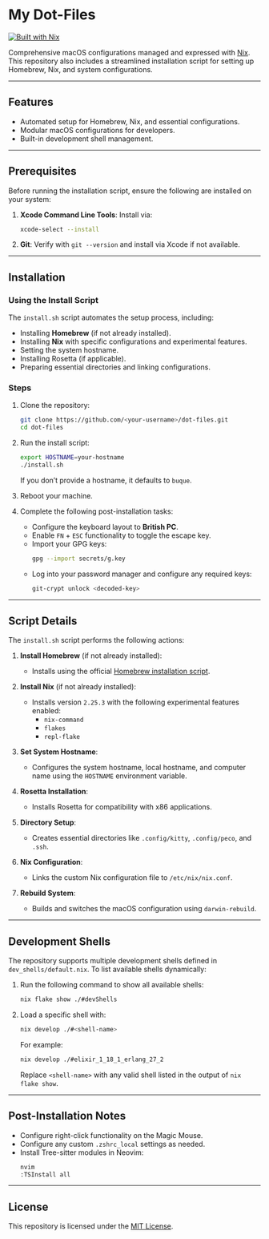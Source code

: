 # My Dot-Files

[![Built with Nix](https://img.shields.io/badge/Built_With-Nix-5277C3.svg?logo=nixos&labelColor=73C3D5)](https://builtwithnix.org)

Comprehensive macOS configurations managed and expressed with [Nix](https://nixos.org/nix). This repository also includes a streamlined installation script for setting up Homebrew, Nix, and system configurations.

---

## Features

- Automated setup for Homebrew, Nix, and essential configurations.
- Modular macOS configurations for developers.
- Built-in development shell management.

---

## Prerequisites

Before running the installation script, ensure the following are installed on your system:

1. **Xcode Command Line Tools**: Install via:
   ```bash
   xcode-select --install
   ```
2. **Git**: Verify with `git --version` and install via Xcode if not available.

---

## Installation

### Using the Install Script

The `install.sh` script automates the setup process, including:
- Installing **Homebrew** (if not already installed).
- Installing **Nix** with specific configurations and experimental features.
- Setting the system hostname.
- Installing Rosetta (if applicable).
- Preparing essential directories and linking configurations.

### Steps

1. Clone the repository:
   ```bash
   git clone https://github.com/<your-username>/dot-files.git
   cd dot-files
   ```

2. Run the install script:
   ```bash
   export HOSTNAME=your-hostname
   ./install.sh
   ```

   If you don’t provide a hostname, it defaults to `buque`.

3. Reboot your machine.

4. Complete the following post-installation tasks:
   - Configure the keyboard layout to **British PC**.
   - Enable `FN` + `ESC` functionality to toggle the escape key.
   - Import your GPG keys:
     ```bash
     gpg --import secrets/g.key
     ```
   - Log into your password manager and configure any required keys:
     ```bash
     git-crypt unlock <decoded-key>
     ```

---

## Script Details

The `install.sh` script performs the following actions:

1. **Install Homebrew** (if not already installed):
   - Installs using the official [Homebrew installation script](https://brew.sh/).

2. **Install Nix** (if not already installed):
   - Installs version `2.25.3` with the following experimental features enabled:
     - `nix-command`
     - `flakes`
     - `repl-flake`

3. **Set System Hostname**:
   - Configures the system hostname, local hostname, and computer name using the `HOSTNAME` environment variable.

4. **Rosetta Installation**:
   - Installs Rosetta for compatibility with x86 applications.

5. **Directory Setup**:
   - Creates essential directories like `.config/kitty`, `.config/peco`, and `.ssh`.

6. **Nix Configuration**:
   - Links the custom Nix configuration file to `/etc/nix/nix.conf`.

7. **Rebuild System**:
   - Builds and switches the macOS configuration using `darwin-rebuild`.

---

## Development Shells

The repository supports multiple development shells defined in `dev_shells/default.nix`. To list available shells dynamically:

1. Run the following command to show all available shells:
   ```bash
   nix flake show ./#devShells
   ```

2. Load a specific shell with:
   ```bash
   nix develop ./#<shell-name>
   ```

   For example:
   ```bash
   nix develop ./#elixir_1_18_1_erlang_27_2
   ```

   Replace `<shell-name>` with any valid shell listed in the output of `nix flake show`.

---

## Post-Installation Notes

- Configure right-click functionality on the Magic Mouse.
- Configure any custom `.zshrc_local` settings as needed.
- Install Tree-sitter modules in Neovim:
  ```bash
  nvim
  :TSInstall all
  ```

---

## License

This repository is licensed under the [MIT License](LICENSE).

<!-- Next steps: -->

<!-- - [ ] secrets into age -->

<!-- TODO: -->

<!-- - [ ] emoji shortcut -->
<!-- - [ ] British pc is not in keyboard lists by defaults -->
<!-- - [ ] keyboards do not appear in top bar -->
<!-- - [ ] system preferences in the dock -->
<!-- - [ ] battery percentage are not in the top bar -->
<!-- - [ ] touch zsh_local -->
<!-- - [ ] hadolint -->
<!-- - [ ] kubernetes YAML schemas investigate -->
<!-- - [ ] youtube dl -->
<!-- - [ ] review all maps MAKE A TODO and LIST THEM SOME WHERE PRINTABLE -->
<!-- - [ ] key rotation -->

<!-- Si hay problema con lost sitter parsers rm -rf cd ~/.local/share/site -->

<!-- TODO lua -->
<!-- https://vonheikemen.github.io/devlog/tools/configuring-neovim-using-lua/ -->
<!-- - [ ] lualine.vim REVIEW -->
<!-- - [ ] mappings.lua -->
<!-- - [ ] projections.vim REVIEW move to -->
<!-- - [ ] rename file -->
<!-- - [ ] cmp, lsp config and lsptrouble review -->

<!-- TODO include the config file in .ssh/ copied from 1password developer settings -->
<!-- killall ssh-agent; eval `ssh-agent` -->

<!-- ## 1password -->

<!-- https://developer.1password.com/docs/cli/shell-plugins/github/ -->
